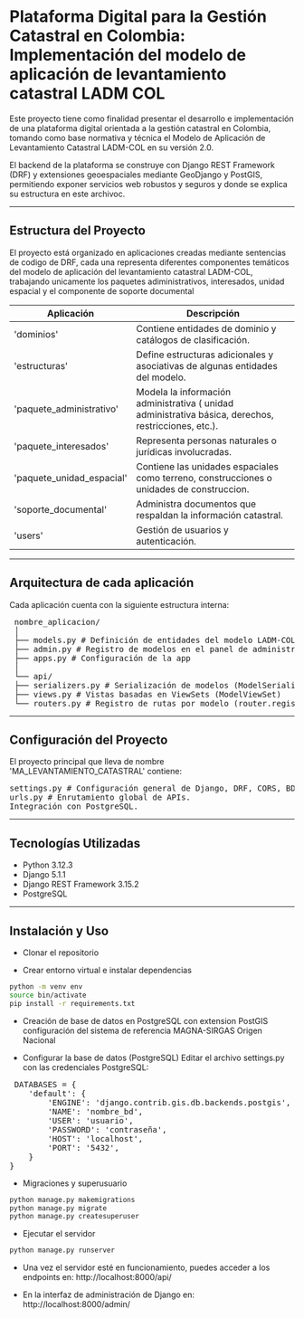 # Plataforma Digital para la Gestión Catastral en Colombia: Implementación del modelo de aplicación de levantamiento catastral LADM COL

Este proyecto tiene como finalidad presentar el desarrollo e implementación de una plataforma digital orientada a la gestión catastral en Colombia, tomando como base normativa y técnica el Modelo de Aplicación de Levantamiento Catastral LADM-COL en su versión 2.0.

El backend de la plataforma se construye con Django REST Framework (DRF) y extensiones geoespaciales mediante GeoDjango y PostGIS, permitiendo exponer servicios web robustos y seguros y donde se explica su estructura en este archivoc.

---

## Estructura del Proyecto

El proyecto está organizado en aplicaciones creadas mediante sentencias de codigo de DRF, cada una representa diferentes componentes temáticos del modelo de aplicación del levantamiento catastral LADM-COL, trabajando unicamente los paquetes adiministrativos, interesados, unidad espacial y el componente de soporte documental

| Aplicación               | Descripción                                                                					                       |
|--------------------------|--------------------------------------------------------------------------------------------------------|
| 'dominios'               | Contiene entidades de dominio y catálogos de clasificación.                					                       |
| 'estructuras'            | Define estructuras adicionales y asociativas de algunas entidades del modelo.                          |
| 'paquete_administrativo' | Modela la información administrativa ( unidad administrativa básica, derechos, restricciones, etc.).   |
| 'paquete_interesados'    | Representa personas naturales o jurídicas involucradas.                    					                       |
| 'paquete_unidad_espacial'| Contiene las unidades espaciales como terreno, construcciones o unidades de construccion.       					  |
| 'soporte_documental'     | Administra documentos que respaldan la información catastral.              					                       |
| 'users'                  | Gestión de usuarios y autenticación.                                       					                       |

---

## Arquitectura de cada aplicación

Cada aplicación cuenta con la siguiente estructura interna:

<pre> nombre_aplicacion/ 
 │
 ├── models.py # Definición de entidades del modelo LADM-COL 
 ├── admin.py # Registro de modelos en el panel de administración 
 ├── apps.py # Configuración de la app 
 │ 
 └── api/ 
 ├── serializers.py # Serialización de modelos (ModelSerializer) 
 ├── views.py # Vistas basadas en ViewSets (ModelViewSet) 
 └── routers.py # Registro de rutas por modelo (router.register) </pre>

---

## Configuración del Proyecto

El proyecto principal que lleva de nombre 'MA_LEVANTAMIENTO_CATASTRAL' contiene:
<pre>
settings.py # Configuración general de Django, DRF, CORS, BD, etc.
urls.py # Enrutamiento global de APIs.
Integración con PostgreSQL.</pre>

---

## Tecnologías Utilizadas

- Python 3.12.3
- Django 5.1.1
- Django REST Framework 3.15.2
- PostgreSQL 

---


## Instalación y Uso

- Clonar el repositorio

- Crear entorno virtual e instalar dependencias
```bash
python -m venv env
source bin/activate
pip install -r requirements.txt
```

- Creación de base de datos en PostgreSQL con extension PostGIS  configuración del sistema de referencia MAGNA-SIRGAS Origen Nacional
 
- Configurar la base de datos (PostgreSQL)
Editar el archivo settings.py con las credenciales PostgreSQL:
<pre> DATABASES = {
    'default': {
        'ENGINE': 'django.contrib.gis.db.backends.postgis',
        'NAME': 'nombre_bd',
        'USER': 'usuario',
        'PASSWORD': 'contraseña',
        'HOST': 'localhost',
        'PORT': '5432',
    }
} </pre>

- Migraciones y superusuario
```bash
python manage.py makemigrations
python manage.py migrate
python manage.py createsuperuser
```

- Ejecutar el servidor
```bash
python manage.py runserver
```

- Una vez el servidor esté en funcionamiento, puedes acceder a los endpoints en:
http://localhost:8000/api/

- En la interfaz de administración de Django en:
http://localhost:8000/admin/

